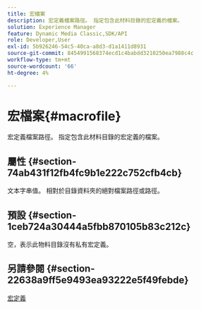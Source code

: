 ```yaml
---
title: 宏檔案
description: 宏定義檔案路徑。 指定包含此材料目錄的宏定義的檔案。
solution: Experience Manager
feature: Dynamic Media Classic,SDK/API
role: Developer,User
exl-id: 5b926246-54c5-40ca-a8d3-d1a1411d8931
source-git-commit: 8454991568374ecd1c4babdd3210250ea7988c4c
workflow-type: tm+mt
source-wordcount: '66'
ht-degree: 4%

---
```


# 宏檔案{#macrofile}

宏定義檔案路徑。 指定包含此材料目錄的宏定義的檔案。

## 屬性 {#section-74ab431f12fb4fc9b1e222c752cfb4cb}

文本字串值。 相對於目錄資料夾的絕對檔案路徑或路徑。

## 預設 {#section-1ceb724a30444a5fbb870105b83c212c}

空，表示此物料目錄沒有私有宏定義。

## 另請參閱 {#section-22638a9ff5e9493ea93222e5f49febde}

[宏定義](../../../../../ir-api/material-cat/image-rendering-api-ref/c-ir-material-catalog/c-ir-macro-definition-reference/c-ir-macro-definition-reference.md#concept-477b77fa187147bfa55fa67134d4a453)
